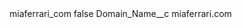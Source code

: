 <?xml version="1.0" encoding="UTF-8"?>
<CustomMetadata xmlns="http://soap.sforce.com/2006/04/metadata" xmlns:xsi="http://www.w3.org/2001/XMLSchema-instance" xmlns:xsd="http://www.w3.org/2001/XMLSchema">
    <label>miaferrari_com</label>
    <protected>false</protected>
    <values>
        <field>Domain_Name__c</field>
        <value xsi:type="xsd:string">miaferrari.com</value>
    </values>
</CustomMetadata>
